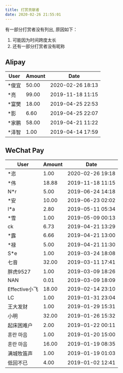```yaml
---
title: 打赏贡献者
date: 2020-02-26 21:55:01
---
```


有一部分打赏者没有列出, 原因如下：

1. 可能因为时间跨度太长
2. 还有一部分打赏者没有昵称

## Alipay

| User | Amount | Date |
|--------|-----|-----|
| *俊宜 | 50.00 | 2020-02-26 18:13 |
| *亮 | 99.00 | 2019-11-18 11:15 |
| *富樊 | 18.00 | 2019-04-25 22:53 |
| *影 | 6.60 | 2019-04-25 22:07 |
| *家鹏 | 58.00 | 2019-04-21 11:22 |
| *泽智 | 1.00 | 2019-04-14 17:59 |

## WeChat Pay

| User | Amount | Date |
|--------|-----|-----|
| *恣 | 1.00 | 2020-02-26 19:18 |
| *伟 | 18.88 | 2019-11-18 11:15 |
| N*r | 5.00 | 2019-06-24 14:18 |
| *安 | 10.00 | 2019-06-23 02:02 |
| l*a | 2.80 | 2019-05-11 05:34 |
| *雪 | 1.00 | 2019-05-09 00:13 |
| ck | 6.73 | 2019-04-21 13:29 |
| *露 | 6.66 | 2019-04-21 13:00 |
| *禄 | 5.00 | 2019-04-21 11:30 |
| S*e | 1.00 | 2019-03-24 18:08 |
| 七音 | 32.00 | 2019-03-11 17:41 |
| 胖虎9527 | 1.00 | 2019-03-09 18:26 |
| NAN | 0.01 | 2019-03-09 18:09 |
| Effective小飞 | 18.00 | 2019-02-14 23:10 |
| LC | 1.00 | 2019-01-31 23:04 |
| 王大发财 | 1.00 | 2019-01-29 15:31 |
| 小明 | 32.00 | 2019-01-26 15:32 |
| 起床困难户 | 2.00 | 2019-01-22 00:11 |
| 혼란 마음 | 1.00 | 2019-01-20 15:00 |
| 혼란 마음 | 16.00 | 2019-01-19 08:35 |
| 满城牧笛声 | 1.00 | 2019-01-19 01:03 |
| 低回不已 | 4.00 | 2019-01-02 12:41 |
